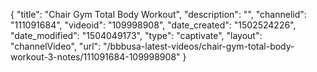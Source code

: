 {
    "title": "Chair Gym Total Body Workout",
    "description": "",
    "channelid": "111091684",
    "videoid": "109998908",
    "date_created": "1502524226",
    "date_modified": "1504049173",
    "type": "captivate",
    "layout": "channelVideo",
    "url": "\/bbbusa-latest-videos\/chair-gym-total-body-workout-3-notes\/111091684-109998908"
}